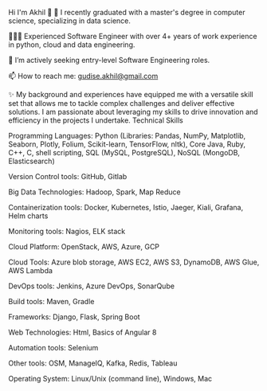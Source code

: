 Hi I'm Akhil 👋
🔭 I recently graduated with a master's degree in computer science, specializing in data science.

👨🏽‍💻 Experienced Software Engineer with over 4+ years of work experience in python, cloud and data engineering.

🌱 I’m actively seeking entry-level Software Engineering roles.

📫 How to reach me: gudise.akhil@gmail.com

✨ My background and experiences have equipped me with a versatile skill set that allows me to tackle complex challenges and deliver effective solutions. I am passionate about leveraging my skills to drive innovation and efficiency in the projects I undertake.
Technical Skills

Programming Languages: Python (Libraries: Pandas, NumPy, Matplotlib, Seaborn, Plotly, Folium, Scikit-learn, TensorFlow, nltk), Core Java, Ruby, C++, C, shell scripting, SQL (MySQL, PostgreSQL), NoSQL (MongoDB, Elasticsearch)

Version Control tools: GitHub, Gitlab

Big Data Technologies: Hadoop, Spark, Map Reduce

Containerization tools: Docker, Kubernetes, Istio, Jaeger, Kiali, Grafana, Helm charts

Monitoring tools: Nagios, ELK stack

Cloud Platform: OpenStack, AWS, Azure, GCP

Cloud Tools: Azure blob storage, AWS EC2, AWS S3, DynamoDB, AWS Glue, AWS Lambda

DevOps tools: Jenkins, Azure DevOps, SonarQube

Build tools: Maven, Gradle

Frameworks: Django, Flask, Spring Boot

Web Technologies: Html, Basics of Angular 8

Automation tools: Selenium

Other tools: OSM, ManageIQ, Kafka, Redis, Tableau

Operating System: Linux/Unix (command line), Windows, Mac
